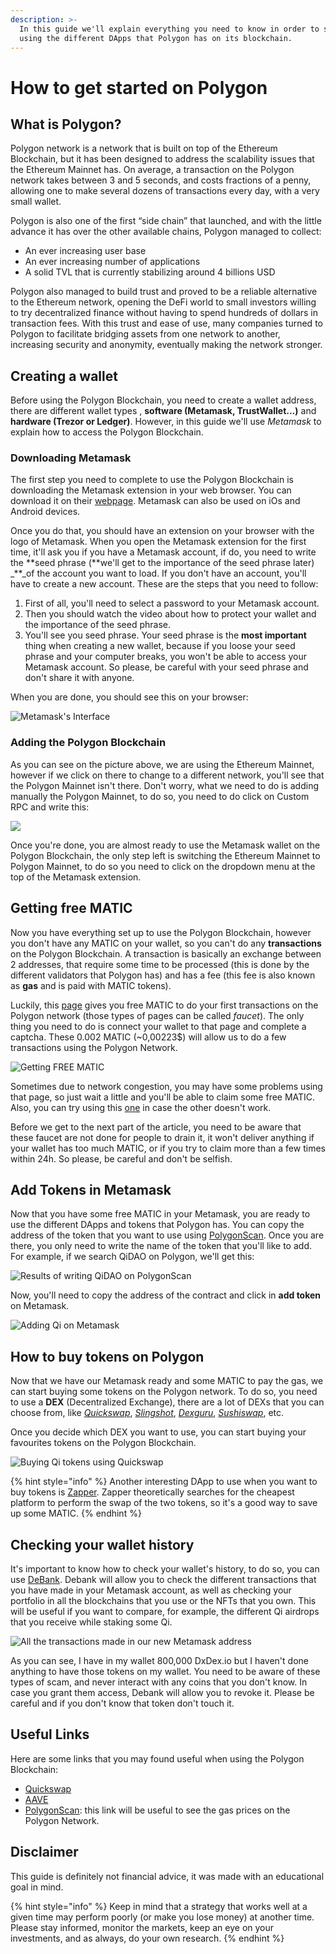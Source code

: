 ```yaml
---
description: >-
  In this guide we'll explain everything you need to know in order to start
  using the different DApps that Polygon has on its blockchain.
---
```


# How to get started on Polygon

## What is Polygon?

Polygon network is a network that is built on top of the Ethereum Blockchain, but it has been designed to address the scalability issues that the Ethereum Mainnet has. On average, a transaction on the Polygon network takes between 3 and 5 seconds, and costs fractions of a penny, allowing one to make several dozens of transactions every day, with a very small wallet.

Polygon is also one of the first “side chain” that launched, and with the little advance it has over the other available chains, Polygon managed to collect:

* An ever increasing user base
* An ever increasing number of applications
* A solid TVL that is currently stabilizing around 4 billions USD

Polygon also managed to build trust and proved to be a reliable alternative to the Ethereum network, opening the DeFi world to small investors willing to try decentralized finance without having to spend hundreds of dollars in transaction fees. With this trust and ease of use, many companies turned to Polygon to facilitate bridging assets from one network to another, increasing security and anonymity, eventually making the network stronger.

## Creating a wallet

Before using the Polygon Blockchain, you need to create a wallet address, there are different wallet types , **software (Metamask, TrustWallet...)** and **hardware (Trezor or Ledger)**. However, in this guide we'll use _Metamask_ to explain how to access the Polygon Blockchain.

### Downloading Metamask

The first step you need to complete to use the Polygon Blockchain is downloading the Metamask extension in your web browser. You can download it on their [webpage](https://metamask.io/index.html). Metamask can also be used on iOs and Android devices.

Once you do that, you should have an extension on your browser with the logo of Metamask. When you open the Metamask extension for the first time, it'll ask you if you have a Metamask account, if do, you need to write the \*\*seed phrase (\*\*we'll get to the importance of the seed phrase later) \_\*\*\_of the account you want to load. If you don't have an account, you'll have to create a new account. These are the steps that you need to follow:

1. First of all, you'll need to select a password to your Metamask account.
2. Then you should watch the video about how to protect your wallet and the importance of the seed phrase.
3. You'll see you seed phrase. Your seed phrase is the **most important** thing when creating a new wallet, because if you loose your seed phrase and your computer breaks, you won't be able to access your Metamask account. So please, be careful with your seed phrase and don't share it with anyone.

When you are done, you should see this on your browser:

![Metamask's Interface](<../../.gitbook/assets/image (18).png>)

### Adding the Polygon Blockchain

As you can see on the picture above, we are using the Ethereum Mainnet, however if we click on there to change to a different network, you'll see that the Polygon Mainnet isn't there. Don't worry, what we need to do is adding manually the Polygon Mainnet, to do so, you need to do click on Custom RPC and write this:

![](<../../.gitbook/assets/image (20).png>)

Once you're done, you are almost ready to use the Metamask wallet on the Polygon Blockchain, the only step left is switching the Ethereum Mainnet to Polygon Mainnet, to do so you need to click on the dropdown menu at the top of the Metamask extension.

## Getting free MATIC

Now you have everything set up to use the Polygon Blockchain, however you don't have any MATIC on your wallet, so you can't do any **transactions** on the Polygon Blockchain. A transaction is basically an exchange between 2 addresses, that require some time to be processed (this is done by the different validators that Polygon has) and has a fee (this fee is also known as **gas** and is paid with MATIC tokens).

Luckily, this [page](https://matic.supply) gives you free MATIC to do your first transactions on the Polygon network (those types of pages can be called _faucet_). The only thing you need to do is connect your wallet to that page and complete a captcha. These 0.002 MATIC (\~0,00223$) will allow us to do a few transactions using the Polygon Network.

![Getting FREE MATIC](<../../.gitbook/assets/image (23).png>)

Sometimes due to network congestion, you may have some problems using that page, so just wait a little and you'll be able to claim some free MATIC. Also, you can try using this [one](https://macncheese.finance/matic-polygon-mainnet-faucet.php) in case the other doesn't work.

Before we get to the next part of the article, you need to be aware that these faucet are not done for people to drain it, it won't deliver anything if your wallet has too much MATIC, or if you try to claim more than a few times within 24h. So please, be careful and don't be selfish.

## Add Tokens in Metamask

Now that you have some free MATIC in your Metamask, you are ready to use the different DApps and tokens that Polygon has. You can copy the address of the token that you want to use using [PolygonScan](https://polygonscan.com). Once you are there, you only need to write the name of the token that you'll like to add. For example, if we search QiDAO on Polygon, we'll get this:

![Results of writing QiDAO on PolygonScan](<../../.gitbook/assets/image (24).png>)

Now, you'll need to copy the address of the contract and click in **add token** on Metamask.

![Adding Qi on Metamask](<../../.gitbook/assets/image (25).png>)

## How to buy tokens on Polygon

Now that we have our Metamask ready and some MATIC to pay the gas, we can start buying some tokens on the Polygon network. To do so, you need to use a **DEX** (Decentralized Exchange), there are a lot of DEXs that you can choose from, like [_Quickswap_](https://quickswap.exchange/#/swap), [_Slingshot_](https://app.slingshot.finance/trade/m/MATIC/USDC), [_Dexguru_](https://dex.guru), [_Sushiswap_](https://app.sushi.com/swap), etc.

Once you decide which DEX you want to use, you can start buying your favourites tokens on the Polygon Blockchain.

![Buying Qi tokens using Quickswap](<../../.gitbook/assets/image (26).png>)

{% hint style="info" %}
Another interesting DApp to use when you want to buy tokens is [Zapper](https://zapper.fi/es/exchange). Zapper theoretically searches for the cheapest platform to perform the swap of the two tokens, so it's a good way to save up some MATIC.
{% endhint %}

## Checking your wallet history

It's important to know how to check your wallet's history, to do so, you can use [DeBank](https://debank.com). Debank will allow you to check the different transactions that you have made in your Metamask account, as well as checking your portfolio in all the blockchains that you use or the NFTs that you own. This will be useful if you want to compare, for example, the different Qi airdrops that you receive while staking some Qi.

![All the transactions made in our new Metamask address](<../../.gitbook/assets/image (27).png>)

As you can see, I have in my wallet 800,000 DxDex.io but I haven't done anything to have those tokens on my wallet. You need to be aware of these types of scam, and never interact with any coins that you don't know. In case you grant them access, Debank will allow you to revoke it. Please be careful and if you don't know that token don't touch it.

## Useful Links

Here are some links that you may found useful when using the Polygon Blockchain:

* [Quickswap](https://quickswap.exchange/#/swap)
* [AAVE](https://app.aave.com)
* [PolygonScan](https://polygonscan.com/gastracker/): this link will be useful to see the gas prices on the Polygon Network.

## Disclaimer

This guide is definitely not financial advice, it was made with an educational goal in mind.

{% hint style="info" %}
Keep in mind that a strategy that works well at a given time may perform poorly (or make you lose money) at another time. Please stay informed, monitor the markets, keep an eye on your investments, and as always, do your own research.
{% endhint %}
